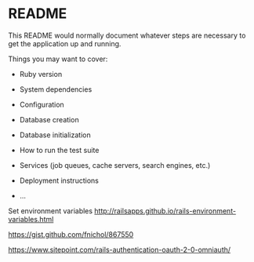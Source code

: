 # README

This README would normally document whatever steps are necessary to get the
application up and running.

Things you may want to cover:

* Ruby version

* System dependencies

* Configuration

* Database creation

* Database initialization

* How to run the test suite

* Services (job queues, cache servers, search engines, etc.)

* Deployment instructions

* ...

Set environment variables
http://railsapps.github.io/rails-environment-variables.html

https://gist.github.com/fnichol/867550

https://www.sitepoint.com/rails-authentication-oauth-2-0-omniauth/